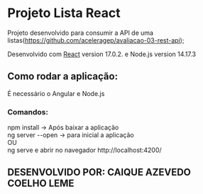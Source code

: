 # Projeto Lista React

Projeto desenvolvido para consumir a API de uma listas(https://github.com/aceleragep/avaliacao-03-rest-api);

Desenvolvido com [React](https://pt-br.reactjs.org/) version 17.0.2. e Node.js version 14.17.3

## Como rodar a aplicação:

É necessário o Angular e Node.js

### Comandos: 

npm install -> Após baixar a aplicação  </br>
ng server --open  -> para inicial a aplicação  </br>
OU </br>
ng serve e abrir no navegador http://localhost:4200/ </br>


## DESENVOLVIDO POR: CAIQUE AZEVEDO COELHO LEME
